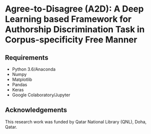 # Agree-to-Disagree (A2D): A Deep Learning based Framework for Authorship Discrimination Task in Corpus-specificity Free Manner



## Requirements

* Python 3.6/Anaconda
* Numpy
* Matplotlib 
* Pandas
* Keras
* Google Colaboratory/Jupyter


## Acknowledgements

This research work was funded by Qatar National Library (QNL), Doha, Qatar.
